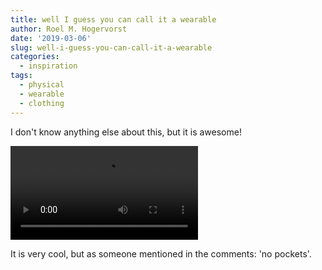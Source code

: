 ```yaml
---
title: well I guess you can call it a wearable
author: Roel M. Hogervorst
date: '2019-03-06'
slug: well-i-guess-you-can-call-it-a-wearable
categories:
  - inspiration
tags:
  - physical
  - wearable
  - clothing
---
```



I don't know anything else about this, but it is awesome!

![a dress that changes from white to black](https://i.imgur.com/U2Bp1D6.mp4)

It is very cool, but as someone mentioned in the comments: 'no pockets'.

